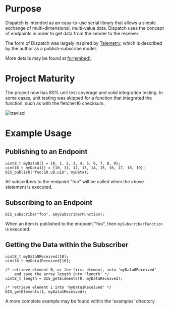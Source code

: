 

# Purpose #

Dispatch is intended as an easy-to-use serial library that allows a simple exchange
of multi-dimensional, multi-value data.  Dispatch uses the concept of endpoints in
order to get data from the sender to the receiver.

The form of Dispatch was largely inspired by [Telemetry](https://github.com/Overdrivr/Telemetry),
which is described by the author as a publish-subscribe model.

More details may be found at [for(embed)](http://www.forembed.com).

# Project Maturity #

The project now has 80% unit test coverage and solid integration testing.  In some cases,
unit testing was skipped for a function that integrated the function, such as with the
fletcher16 checksum.

![travisci](https://travis-ci.org/slightlynybbled/Dispatch.svg?branch=master)

# Example Usage #

## Publishing to an Endpoint ##

    uint8_t myData0[] = {0, 1, 2, 3, 4, 5, 6, 7, 8, 9};
    uint16_t myData1[] = {10, 11, 12, 13, 14, 15, 16, 17, 18, 19};
    DIS_publish("foo:10,u8,u16", myData);
    
All subscribers to the endpoint "foo" will be called when the above statement is executed.
    
## Subscribing to an Endpoint ##

    DIS_subscribe("foo", &mySubscriberFunction);
    
When an item is published to the endpoint "foo", then `mySubscriberFunction` is executed.

## Getting the Data within the Subscriber ##

    uint8_t myData0Received[10];
    uint16_t myData1Received[10];
    
    /* retrieve element 0, or the first element, into 'myData0Received'
        and save the array length into 'length' */
    uint8_t length = DIS_getElements(0, myDataReceived);
    
    /* retrieve element 1 into 'myData1Received' */
    DIS_getElements(1, myData1Received);
    
A more complete example may be found within the 'examples' directory.
